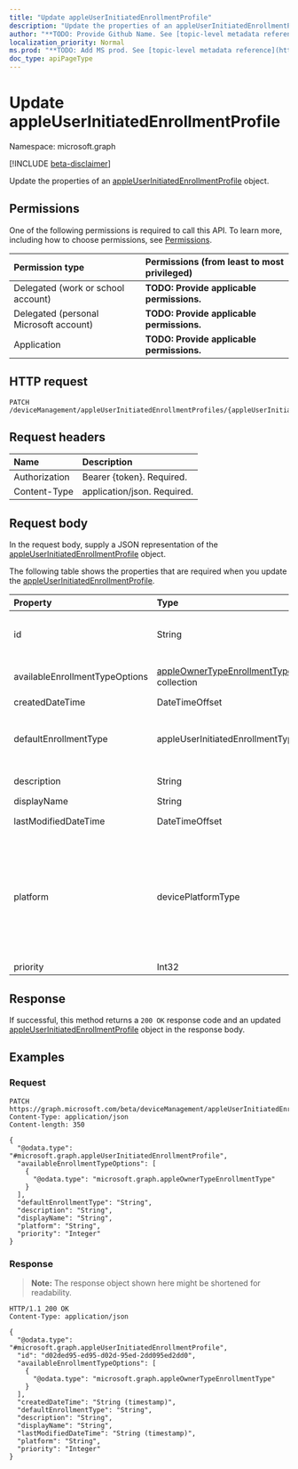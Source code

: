 ```yaml
---
title: "Update appleUserInitiatedEnrollmentProfile"
description: "Update the properties of an appleUserInitiatedEnrollmentProfile object."
author: "**TODO: Provide Github Name. See [topic-level metadata reference](https://msgo.azurewebsites.net/add/document/guidelines/metadata.html#topic-level-metadata)**"
localization_priority: Normal
ms.prod: "**TODO: Add MS prod. See [topic-level metadata reference](https://msgo.azurewebsites.net/add/document/guidelines/metadata.html#topic-level-metadata)**"
doc_type: apiPageType
---
```


# Update appleUserInitiatedEnrollmentProfile
Namespace: microsoft.graph

[!INCLUDE [beta-disclaimer](../../includes/beta-disclaimer.md)]

Update the properties of an [appleUserInitiatedEnrollmentProfile](../resources/appleuserinitiatedenrollmentprofile.md) object.

## Permissions
One of the following permissions is required to call this API. To learn more, including how to choose permissions, see [Permissions](/graph/permissions-reference).

|Permission type|Permissions (from least to most privileged)|
|:---|:---|
|Delegated (work or school account)|**TODO: Provide applicable permissions.**|
|Delegated (personal Microsoft account)|**TODO: Provide applicable permissions.**|
|Application|**TODO: Provide applicable permissions.**|

## HTTP request

<!-- {
  "blockType": "ignored"
}
-->
``` http
PATCH /deviceManagement/appleUserInitiatedEnrollmentProfiles/{appleUserInitiatedEnrollmentProfileId}
```

## Request headers
|Name|Description|
|:---|:---|
|Authorization|Bearer {token}. Required.|
|Content-Type|application/json. Required.|

## Request body
In the request body, supply a JSON representation of the [appleUserInitiatedEnrollmentProfile](../resources/appleuserinitiatedenrollmentprofile.md) object.

The following table shows the properties that are required when you update the [appleUserInitiatedEnrollmentProfile](../resources/appleuserinitiatedenrollmentprofile.md).

|Property|Type|Description|
|:---|:---|:---|
|id|String|**TODO: Add Description** Inherited from [entity](../resources/entity.md)|
|availableEnrollmentTypeOptions|[appleOwnerTypeEnrollmentType](../resources/appleownertypeenrollmenttype.md) collection|List of available enrollment type options|
|createdDateTime|DateTimeOffset|Profile creation time|
|defaultEnrollmentType|appleUserInitiatedEnrollmentType|The default profile enrollment type. Possible values are: `unknown`, `device`, `user`.|
|description|String|Description of the profile|
|displayName|String|Name of the profile|
|lastModifiedDateTime|DateTimeOffset|Profile last modified time|
|platform|devicePlatformType|The platform of the Device. Possible values are: `android`, `androidForWork`, `iOS`, `macOS`, `windowsPhone81`, `windows81AndLater`, `windows10AndLater`, `androidWorkProfile`, `unknown`, `androidAOSP`.|
|priority|Int32|Priority, 0 is highest|



## Response

If successful, this method returns a `200 OK` response code and an updated [appleUserInitiatedEnrollmentProfile](../resources/appleuserinitiatedenrollmentprofile.md) object in the response body.

## Examples

### Request
<!-- {
  "blockType": "request",
  "name": "update_appleuserinitiatedenrollmentprofile"
}
-->
``` http
PATCH https://graph.microsoft.com/beta/deviceManagement/appleUserInitiatedEnrollmentProfiles/{appleUserInitiatedEnrollmentProfileId}
Content-Type: application/json
Content-length: 350

{
  "@odata.type": "#microsoft.graph.appleUserInitiatedEnrollmentProfile",
  "availableEnrollmentTypeOptions": [
    {
      "@odata.type": "microsoft.graph.appleOwnerTypeEnrollmentType"
    }
  ],
  "defaultEnrollmentType": "String",
  "description": "String",
  "displayName": "String",
  "platform": "String",
  "priority": "Integer"
}
```


### Response
>**Note:** The response object shown here might be shortened for readability.
<!-- {
  "blockType": "response",
  "truncated": true
}
-->
``` http
HTTP/1.1 200 OK
Content-Type: application/json

{
  "@odata.type": "#microsoft.graph.appleUserInitiatedEnrollmentProfile",
  "id": "d02ded95-ed95-d02d-95ed-2dd095ed2dd0",
  "availableEnrollmentTypeOptions": [
    {
      "@odata.type": "microsoft.graph.appleOwnerTypeEnrollmentType"
    }
  ],
  "createdDateTime": "String (timestamp)",
  "defaultEnrollmentType": "String",
  "description": "String",
  "displayName": "String",
  "lastModifiedDateTime": "String (timestamp)",
  "platform": "String",
  "priority": "Integer"
}
```

